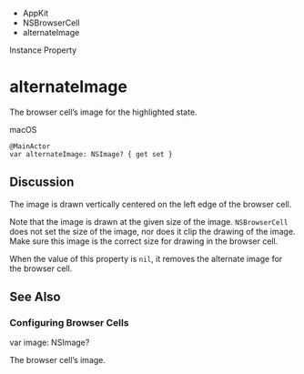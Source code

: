

- AppKit
- NSBrowserCell
-  alternateImage 

Instance Property

# alternateImage

The browser cell’s image for the highlighted state.

macOS

``` source
@MainActor
var alternateImage: NSImage? { get set }
```

## Discussion

The image is drawn vertically centered on the left edge of the browser cell.

Note that the image is drawn at the given size of the image. `NSBrowserCell` does not set the size of the image, nor does it clip the drawing of the image. Make sure this image is the correct size for drawing in the browser cell.

When the value of this property is `nil`, it removes the alternate image for the browser cell.

## See Also

### Configuring Browser Cells

var image: NSImage?

The browser cell’s image.

